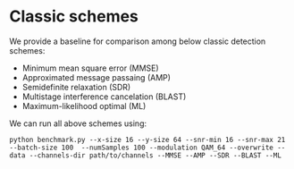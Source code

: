 # Classic schemes
We provide a baseline for comparison among below classic detection schemes:
- Minimum mean square error (MMSE)
- Approximated message passaing (AMP)
- Semidefinite relaxation (SDR)
- Multistage interference cancelation (BLAST)
- Maximum-likelihood optimal (ML)

We can run all above schemes using:
```
python benchmark.py --x-size 16 --y-size 64 --snr-min 16 --snr-max 21 --batch-size 100  --numSamples 100 --modulation QAM_64 --overwrite --data --channels-dir path/to/channels --MMSE --AMP --SDR --BLAST --ML

```
